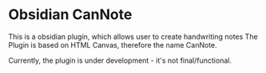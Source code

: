# Obsidian CanNote
This is a obsidian plugin, which allows user to create handwriting notes
The Plugin is based on HTML Canvas, therefore the name CanNote.

Currently, the plugin is under development - it's not final/functional.
